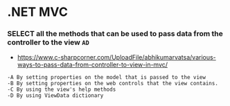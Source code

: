 # .NET MVC
### SELECT all the methods that can be used to pass data from the controller to the view ```AD```
- https://www.c-sharpcorner.com/UploadFile/abhikumarvatsa/various-ways-to-pass-data-from-controller-to-view-in-mvc/
```
-A By setting properties on the model that is passed to the view
-B By setting properties on the web controls that the view contains.
-C By using the view's help methods
-D By using ViewData dictionary
```
